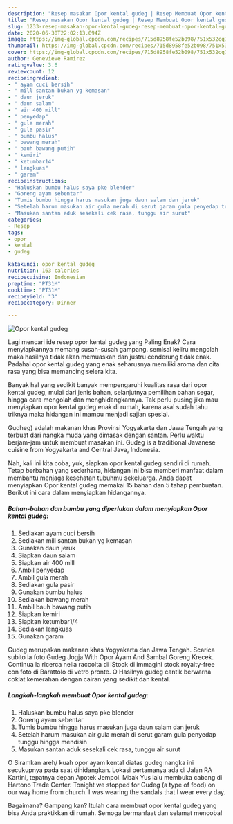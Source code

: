 ```yaml
---
description: "Resep masakan Opor kental gudeg | Resep Membuat Opor kental gudeg Yang Enak Dan Mudah"
title: "Resep masakan Opor kental gudeg | Resep Membuat Opor kental gudeg Yang Enak Dan Mudah"
slug: 1233-resep-masakan-opor-kental-gudeg-resep-membuat-opor-kental-gudeg-yang-enak-dan-mudah
date: 2020-06-30T22:02:13.094Z
image: https://img-global.cpcdn.com/recipes/715d8958fe52b098/751x532cq70/opor-kental-gudeg-foto-resep-utama.jpg
thumbnail: https://img-global.cpcdn.com/recipes/715d8958fe52b098/751x532cq70/opor-kental-gudeg-foto-resep-utama.jpg
cover: https://img-global.cpcdn.com/recipes/715d8958fe52b098/751x532cq70/opor-kental-gudeg-foto-resep-utama.jpg
author: Genevieve Ramirez
ratingvalue: 3.6
reviewcount: 12
recipeingredient:
- " ayam cuci bersih"
- " mill santan bukan yg kemasan"
- " daun jeruk"
- " daun salam"
- " air 400 mill"
- " penyedap"
- " gula merah"
- " gula pasir"
- " bumbu halus"
- " bawang merah"
- " bauh bawang putih"
- " kemiri"
- " ketumbar14"
- " lengkuas"
- " garam"
recipeinstructions:
- "Haluskan bumbu halus saya pke blender"
- "Goreng ayam sebentar"
- "Tumis bumbu hingga harus masukan juga daun salam dan jeruk"
- "Setelah harum masukan air gula merah di serut garam gula penyedap tunggu hingga mendisih"
- "Masukan santan aduk sesekali cek rasa, tunggu air surut"
categories:
- Resep
tags:
- opor
- kental
- gudeg

katakunci: opor kental gudeg 
nutrition: 163 calories
recipecuisine: Indonesian
preptime: "PT31M"
cooktime: "PT31M"
recipeyield: "3"
recipecategory: Dinner

---
```



![Opor kental gudeg](https://img-global.cpcdn.com/recipes/715d8958fe52b098/751x532cq70/opor-kental-gudeg-foto-resep-utama.jpg)

Lagi mencari ide resep opor kental gudeg yang Paling Enak? Cara menyiapkannya memang susah-susah gampang. semisal keliru mengolah maka hasilnya tidak akan memuaskan dan justru cenderung tidak enak. Padahal opor kental gudeg yang enak seharusnya memiliki aroma dan cita rasa yang bisa memancing selera kita.

Banyak hal yang sedikit banyak mempengaruhi kualitas rasa dari opor kental gudeg, mulai dari jenis bahan, selanjutnya pemilihan bahan segar, hingga cara mengolah dan menghidangkannya. Tak perlu pusing jika mau menyiapkan opor kental gudeg enak di rumah, karena asal sudah tahu triknya maka hidangan ini mampu menjadi sajian spesial.

Gudheg) adalah makanan khas Provinsi Yogyakarta dan Jawa Tengah yang terbuat dari nangka muda yang dimasak dengan santan. Perlu waktu berjam-jam untuk membuat masakan ini. Gudeg is a traditional Javanese cuisine from Yogyakarta and Central Java, Indonesia.


Nah, kali ini kita coba, yuk, siapkan opor kental gudeg sendiri di rumah. Tetap berbahan yang sederhana, hidangan ini bisa memberi manfaat dalam membantu menjaga kesehatan tubuhmu sekeluarga. Anda dapat menyiapkan Opor kental gudeg memakai 15 bahan dan 5 tahap pembuatan. Berikut ini cara dalam menyiapkan hidangannya.

<!--inarticleads1-->

##### Bahan-bahan dan bumbu yang diperlukan dalam menyiapkan Opor kental gudeg:

1. Sediakan  ayam cuci bersih
1. Sediakan  mill santan bukan yg kemasan
1. Gunakan  daun jeruk
1. Siapkan  daun salam
1. Siapkan  air 400 mill
1. Ambil  penyedap
1. Ambil  gula merah
1. Sediakan  gula pasir
1. Gunakan  bumbu halus
1. Sediakan  bawang merah
1. Ambil  bauh bawang putih
1. Siapkan  kemiri
1. Siapkan  ketumbar1/4
1. Sediakan  lengkuas
1. Gunakan  garam


Gudeg merupakan makanan khas Yogyakarta dan Jawa Tengah. Scarica subito la foto Gudeg Jogja With Opor Ayam And Sambal Goreng Krecek. Continua la ricerca nella raccolta di iStock di immagini stock royalty-free con foto di Barattolo di vetro pronte. O Hasilnya gudeg cantik berwarna coklat kemerahan dengan cairan yang sedikit dan kental. 

<!--inarticleads2-->

##### Langkah-langkah membuat Opor kental gudeg:

1. Haluskan bumbu halus saya pke blender
1. Goreng ayam sebentar
1. Tumis bumbu hingga harus masukan juga daun salam dan jeruk
1. Setelah harum masukan air gula merah di serut garam gula penyedap tunggu hingga mendisih
1. Masukan santan aduk sesekali cek rasa, tunggu air surut


O Siramkan areh/ kuah opor ayam kental diatas gudeg nangka ini secukupnya pada saat dihidangkan. Lokasi pertamanya ada di Jalan RA Kartini, tepatnya depan Apotek Jempol. Mbak Yus lalu membuka cabang di Hartono Trade Center. Tonight we stopped for Gudeg (a type of food) on our way home from church. I was wearing the sandals that I wear every day. 

Bagaimana? Gampang kan? Itulah cara membuat opor kental gudeg yang bisa Anda praktikkan di rumah. Semoga bermanfaat dan selamat mencoba!
